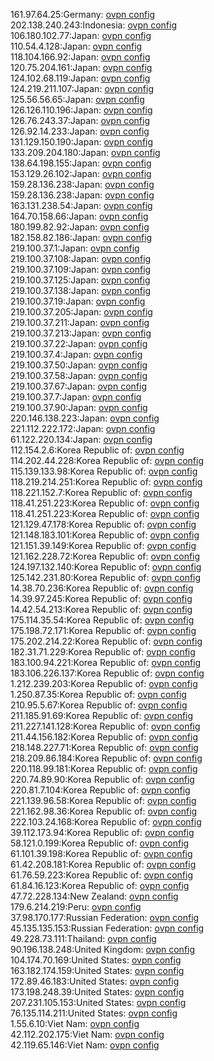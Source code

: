 161.97.64.25:Germany: [ovpn config](vpn/161_97_64_25.ovpn)  
202.138.240.243:Indonesia: [ovpn config](vpn/202_138_240_243.ovpn)  
106.180.102.77:Japan: [ovpn config](vpn/106_180_102_77.ovpn)  
110.54.4.128:Japan: [ovpn config](vpn/110_54_4_128.ovpn)  
118.104.166.92:Japan: [ovpn config](vpn/118_104_166_92.ovpn)  
120.75.204.161:Japan: [ovpn config](vpn/120_75_204_161.ovpn)  
124.102.68.119:Japan: [ovpn config](vpn/124_102_68_119.ovpn)  
124.219.211.107:Japan: [ovpn config](vpn/124_219_211_107.ovpn)  
125.56.56.65:Japan: [ovpn config](vpn/125_56_56_65.ovpn)  
126.126.110.196:Japan: [ovpn config](vpn/126_126_110_196.ovpn)  
126.76.243.37:Japan: [ovpn config](vpn/126_76_243_37.ovpn)  
126.92.14.233:Japan: [ovpn config](vpn/126_92_14_233.ovpn)  
131.129.150.190:Japan: [ovpn config](vpn/131_129_150_190.ovpn)  
133.209.204.180:Japan: [ovpn config](vpn/133_209_204_180.ovpn)  
138.64.198.155:Japan: [ovpn config](vpn/138_64_198_155.ovpn)  
153.129.26.102:Japan: [ovpn config](vpn/153_129_26_102.ovpn)  
159.28.136.238:Japan: [ovpn config](vpn/159_28_136_238.ovpn)  
159.28.136.238:Japan: [ovpn config](vpn/159_28_136_238.ovpn)  
163.131.238.54:Japan: [ovpn config](vpn/163_131_238_54.ovpn)  
164.70.158.66:Japan: [ovpn config](vpn/164_70_158_66.ovpn)  
180.199.82.92:Japan: [ovpn config](vpn/180_199_82_92.ovpn)  
182.158.82.186:Japan: [ovpn config](vpn/182_158_82_186.ovpn)  
219.100.37.1:Japan: [ovpn config](vpn/219_100_37_1.ovpn)  
219.100.37.108:Japan: [ovpn config](vpn/219_100_37_108.ovpn)  
219.100.37.109:Japan: [ovpn config](vpn/219_100_37_109.ovpn)  
219.100.37.125:Japan: [ovpn config](vpn/219_100_37_125.ovpn)  
219.100.37.138:Japan: [ovpn config](vpn/219_100_37_138.ovpn)  
219.100.37.19:Japan: [ovpn config](vpn/219_100_37_19.ovpn)  
219.100.37.205:Japan: [ovpn config](vpn/219_100_37_205.ovpn)  
219.100.37.211:Japan: [ovpn config](vpn/219_100_37_211.ovpn)  
219.100.37.213:Japan: [ovpn config](vpn/219_100_37_213.ovpn)  
219.100.37.22:Japan: [ovpn config](vpn/219_100_37_22.ovpn)  
219.100.37.4:Japan: [ovpn config](vpn/219_100_37_4.ovpn)  
219.100.37.50:Japan: [ovpn config](vpn/219_100_37_50.ovpn)  
219.100.37.58:Japan: [ovpn config](vpn/219_100_37_58.ovpn)  
219.100.37.67:Japan: [ovpn config](vpn/219_100_37_67.ovpn)  
219.100.37.7:Japan: [ovpn config](vpn/219_100_37_7.ovpn)  
219.100.37.90:Japan: [ovpn config](vpn/219_100_37_90.ovpn)  
220.146.138.223:Japan: [ovpn config](vpn/220_146_138_223.ovpn)  
221.112.222.172:Japan: [ovpn config](vpn/221_112_222_172.ovpn)  
61.122.220.134:Japan: [ovpn config](vpn/61_122_220_134.ovpn)  
112.154.2.6:Korea Republic of: [ovpn config](vpn/112_154_2_6.ovpn)  
114.202.44.228:Korea Republic of: [ovpn config](vpn/114_202_44_228.ovpn)  
115.139.133.98:Korea Republic of: [ovpn config](vpn/115_139_133_98.ovpn)  
118.219.214.251:Korea Republic of: [ovpn config](vpn/118_219_214_251.ovpn)  
118.221.152.7:Korea Republic of: [ovpn config](vpn/118_221_152_7.ovpn)  
118.41.251.223:Korea Republic of: [ovpn config](vpn/118_41_251_223.ovpn)  
118.41.251.223:Korea Republic of: [ovpn config](vpn/118_41_251_223.ovpn)  
121.129.47.178:Korea Republic of: [ovpn config](vpn/121_129_47_178.ovpn)  
121.148.183.101:Korea Republic of: [ovpn config](vpn/121_148_183_101.ovpn)  
121.151.39.149:Korea Republic of: [ovpn config](vpn/121_151_39_149.ovpn)  
121.162.228.72:Korea Republic of: [ovpn config](vpn/121_162_228_72.ovpn)  
124.197.132.140:Korea Republic of: [ovpn config](vpn/124_197_132_140.ovpn)  
125.142.231.80:Korea Republic of: [ovpn config](vpn/125_142_231_80.ovpn)  
14.38.70.236:Korea Republic of: [ovpn config](vpn/14_38_70_236.ovpn)  
14.39.97.245:Korea Republic of: [ovpn config](vpn/14_39_97_245.ovpn)  
14.42.54.213:Korea Republic of: [ovpn config](vpn/14_42_54_213.ovpn)  
175.114.35.54:Korea Republic of: [ovpn config](vpn/175_114_35_54.ovpn)  
175.198.72.171:Korea Republic of: [ovpn config](vpn/175_198_72_171.ovpn)  
175.202.214.22:Korea Republic of: [ovpn config](vpn/175_202_214_22.ovpn)  
182.31.71.229:Korea Republic of: [ovpn config](vpn/182_31_71_229.ovpn)  
183.100.94.221:Korea Republic of: [ovpn config](vpn/183_100_94_221.ovpn)  
183.106.226.137:Korea Republic of: [ovpn config](vpn/183_106_226_137.ovpn)  
1.212.239.203:Korea Republic of: [ovpn config](vpn/1_212_239_203.ovpn)  
1.250.87.35:Korea Republic of: [ovpn config](vpn/1_250_87_35.ovpn)  
210.95.5.67:Korea Republic of: [ovpn config](vpn/210_95_5_67.ovpn)  
211.185.91.69:Korea Republic of: [ovpn config](vpn/211_185_91_69.ovpn)  
211.227.141.128:Korea Republic of: [ovpn config](vpn/211_227_141_128.ovpn)  
211.44.156.182:Korea Republic of: [ovpn config](vpn/211_44_156_182.ovpn)  
218.148.227.71:Korea Republic of: [ovpn config](vpn/218_148_227_71.ovpn)  
218.209.86.184:Korea Republic of: [ovpn config](vpn/218_209_86_184.ovpn)  
220.118.99.181:Korea Republic of: [ovpn config](vpn/220_118_99_181.ovpn)  
220.74.89.90:Korea Republic of: [ovpn config](vpn/220_74_89_90.ovpn)  
220.81.7.104:Korea Republic of: [ovpn config](vpn/220_81_7_104.ovpn)  
221.139.96.58:Korea Republic of: [ovpn config](vpn/221_139_96_58.ovpn)  
221.162.98.36:Korea Republic of: [ovpn config](vpn/221_162_98_36.ovpn)  
222.103.24.168:Korea Republic of: [ovpn config](vpn/222_103_24_168.ovpn)  
39.112.173.94:Korea Republic of: [ovpn config](vpn/39_112_173_94.ovpn)  
58.121.0.199:Korea Republic of: [ovpn config](vpn/58_121_0_199.ovpn)  
61.101.39.198:Korea Republic of: [ovpn config](vpn/61_101_39_198.ovpn)  
61.42.208.181:Korea Republic of: [ovpn config](vpn/61_42_208_181.ovpn)  
61.76.59.223:Korea Republic of: [ovpn config](vpn/61_76_59_223.ovpn)  
61.84.16.123:Korea Republic of: [ovpn config](vpn/61_84_16_123.ovpn)  
47.72.228.134:New Zealand: [ovpn config](vpn/47_72_228_134.ovpn)  
179.6.214.219:Peru: [ovpn config](vpn/179_6_214_219.ovpn)  
37.98.170.177:Russian Federation: [ovpn config](vpn/37_98_170_177.ovpn)  
45.135.135.153:Russian Federation: [ovpn config](vpn/45_135_135_153.ovpn)  
49.228.73.111:Thailand: [ovpn config](vpn/49_228_73_111.ovpn)  
90.196.138.248:United Kingdom: [ovpn config](vpn/90_196_138_248.ovpn)  
104.174.70.169:United States: [ovpn config](vpn/104_174_70_169.ovpn)  
163.182.174.159:United States: [ovpn config](vpn/163_182_174_159.ovpn)  
172.89.46.183:United States: [ovpn config](vpn/172_89_46_183.ovpn)  
173.198.248.39:United States: [ovpn config](vpn/173_198_248_39.ovpn)  
207.231.105.153:United States: [ovpn config](vpn/207_231_105_153.ovpn)  
76.135.114.211:United States: [ovpn config](vpn/76_135_114_211.ovpn)  
1.55.6.10:Viet Nam: [ovpn config](vpn/1_55_6_10.ovpn)  
42.112.202.175:Viet Nam: [ovpn config](vpn/42_112_202_175.ovpn)  
42.119.65.146:Viet Nam: [ovpn config](vpn/42_119_65_146.ovpn)  
